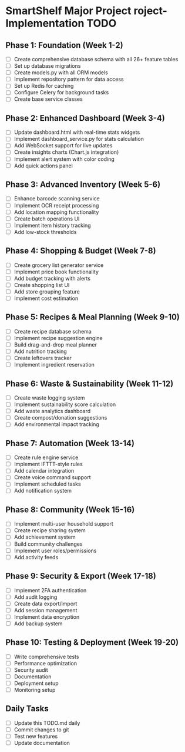 # SmartShelf Major Project roject- Implementation TODO

## Phase 1: Foundation (Week 1-2)
- [ ] Create comprehensive database schema with all 26+ feature tables
- [ ] Set up database migrations
- [ ] Create models.py with all ORM models
- [ ] Implement repository pattern for data access
- [ ] Set up Redis for caching
- [ ] Configure Celery for background tasks
- [ ] Create base service classes

## Phase 2: Enhanced Dashboard (Week 3-4)
- [ ] Update dashboard.html with real-time stats widgets
- [ ] Implement dashboard_service.py for stats calculation
- [ ] Add WebSocket support for live updates
- [ ] Create insights charts (Chart.js integration)
- [ ] Implement alert system with color coding
- [ ] Add quick actions panel

## Phase 3: Advanced Inventory (Week 5-6)
- [ ] Enhance barcode scanning service
- [ ] Implement OCR receipt processing
- [ ] Add location mapping functionality
- [ ] Create batch operations UI
- [ ] Implement item history tracking
- [ ] Add low-stock thresholds

## Phase 4: Shopping & Budget (Week 7-8)
- [ ] Create grocery list generator service
- [ ] Implement price book functionality
- [ ] Add budget tracking with alerts
- [ ] Create shopping list UI
- [ ] Add store grouping feature
- [ ] Implement cost estimation

## Phase 5: Recipes & Meal Planning (Week 9-10)
- [ ] Create recipe database schema
- [ ] Implement recipe suggestion engine
- [ ] Build drag-and-drop meal planner
- [ ] Add nutrition tracking
- [ ] Create leftovers tracker
- [ ] Implement ingredient reservation

## Phase 6: Waste & Sustainability (Week 11-12)
- [ ] Create waste logging system
- [ ] Implement sustainability score calculation
- [ ] Add waste analytics dashboard
- [ ] Create compost/donation suggestions
- [ ] Add environmental impact tracking

## Phase 7: Automation (Week 13-14)
- [ ] Create rule engine service
- [ ] Implement IFTTT-style rules
- [ ] Add calendar integration
- [ ] Create voice command support
- [ ] Implement scheduled tasks
- [ ] Add notification system

## Phase 8: Community (Week 15-16)
- [ ] Implement multi-user household support
- [ ] Create recipe sharing system
- [ ] Add achievement system
- [ ] Build community challenges
- [ ] Implement user roles/permissions
- [ ] Add activity feeds

## Phase 9: Security & Export (Week 17-18)
- [ ] Implement 2FA authentication
- [ ] Add audit logging
- [ ] Create data export/import
- [ ] Add session management
- [ ] Implement data encryption
- [ ] Add backup system

## Phase 10: Testing & Deployment (Week 19-20)
- [ ] Write comprehensive tests
- [ ] Performance optimization
- [ ] Security audit
- [ ] Documentation
- [ ] Deployment setup
- [ ] Monitoring setup

## Daily Tasks
- [ ] Update this TODO.md daily
- [ ] Commit changes to git
- [ ] Test new features
- [ ] Update documentation
